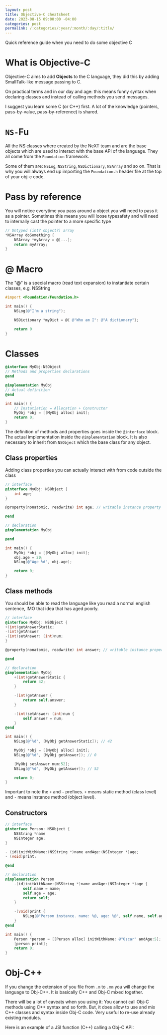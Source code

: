 ```yaml
---
layout: post
title: Objective-C cheatsheet
date: 2023-08-15 09:00:00 -04:00
categories: post
permalink: /:categories/:year/:month/:day/:title/
---
```


Quick reference guide when you need to do some objective C

# What is Objective-C

Objective-C aims to add **Objects** to the C language, they did this by adding SmallTalk-like message passing to C.

On practical terms and in our day and age: this means funny syntax when declaring classes and instead of calling methods you send messages.

I suggest you learn some C (or C++) first. A lot of the knowledge (pointers, pass-by-value, pass-by-reference) is shared.

# `NS-`Fu

All the NS classes where created by the NeXT team and are the base objects which are used to interact with the base API of the language. They all come from the `Foundation` framework.

Some of them are: `NSLog`, `NSString`, `NSDictionary`, `NSArray` and so on. That is why you will always end up importing the `Foundation.h` header file at the top of your obj-c code.

# Pass by reference

You will notice everytime you pass around a object you will need to pass it as a pointer. Sometimes this means you will loose typesafety and will need to internally cast the pointer to a more specific type

```objectivec
// Untyped (int? object?) array
*NSArray doSomething {
	NSArray *myArray = @[...];
	return myArray;
}
```

# @ Macro

The "**@**" is a special macro (read text expansion) to instantiate certain classes, e.g. NSString

```objectivec
#import <Foundation/Foundation.h>

int main() {
	NSLog(@"I'm a string");

	NSDictionary *myDict = @{ @"Who am I": @"A dictionary"};

	return 0
}
```

# Classes

```objectivec
@interface MyObj:NSObject
// Methods and properties declarations
@end

@implementation MyObj
// Actual definition
@end

int main() {
	// Instatiation = Allocation + Constructor
	MyObj *obj = [[MyObj alloc] init];
	return 0;
}
```

The definition of methods and properties goes inside the `@interface` block. The actual implementation inside the `@implementation` block. It is also necessary to inherit from `NSObject` which the base class for any object.

## Class properties

Adding class properties you can actually interact with from code outside the class

```objectivec
// interface
@interface MyObj: NSObject {
	int age;
}

@property(nonatomic, readwrite) int age; // writable instance property

@end

// declaration
@implementation MyObj

@end

int main() {
	MyObj *obj = [[MyObj alloc] init];
	obj.age = 20;
	NSLog(@"Age %d", obj.age);

	return 0;
}
```

## Class methods

You should be able to read the language like you read a normal english sentence, IMO that idea that has aged poorly.

```objectivec
// interface
@interface MyObj: NSObject {
+(int)getAnswerStatic;
-(int)getAnswer
-(int)setAnswer: (int)num;
}

@property(nonatomic, readwrite) int answer; // writable instance property

@end

// declaration
@implementation MyObj
	+(int)getAnswerStatic {
		return 42;
	}

	-(int)getAnswer {
		return self.answer;
	}

	-(int)setAnswer: (int)num {
		self.answer = num;
	}
@end

int main() {
	NSLog(@"%d", [MyObj getAnswerStatic]); // 42

	MyObj *obj = [[MyObj alloc] init];
	NSLog(@"%d", [MyObj getAnswer]); // 0

	[MyObj setAnswer num:52];
	NSLog(@"%d", [MyObj getAnswer]); // 52

	return 0;
}
```

Important to note the `+` and `-` prefixes. `+` means static method (class level) and `-` means instance method (object level).

## Constructors

```objectivec
// interface
@interface Person: NSObject {
	NSString *name
	NSInteger age;
}

- (id)initWithName:(NSString *)name andAge:(NSInteger *)age;
- (void)print;

@end

// declaration
@implementation Person
	-(id)initWithName:(NSString *)name andAge:(NSInteger *)age {
		self.name = name;
		self.age = age;
		return self;
	}

	-(void)print {
		NSLog(@"Person instance. name: %@, age: %@", self.name, self.age);
	}
@end

int main() {
	Person *person = [[Person alloc] initWithName: @"Oscar" andAge:5];
	[person print];
	return 0;
}
```

# Obj-C++

If you change the extension of you file from `.m` to `.mm` you will change the language to Obj-C++. It is basically C++ and Obj-C mixed together.

There will be a lot of caveats when you using it: You cannot call Obj-C methods using C++ syntax and so forth. But, it does allow to use and mix C++ classes and syntax inside Obj-C code. Very useful to re-use already existing modules.

Here is an example of a JSI function (C++) calling a Obj-C API:
